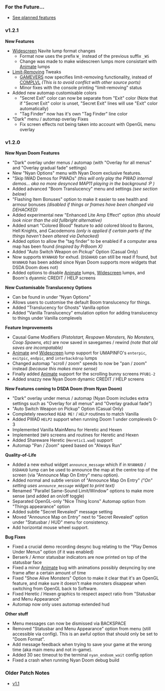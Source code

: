 ### For the Future...
- [See planned features](/patch_notes/future.md)

### v1.2.1

**New Features**
- [Widescreen](../docs/ws.md) Navite lump format changes
  - Format now uses the prefix `W_` instead of the previous suffix `_WS`
  - Change was made to make widescreen lumps more consistant with [Animate](../docs/animbg.md) lumps
- [Limit-Removing](../docs/limit_removing.md) Tweaks
  - [GAMEVERS](../docs/gamevers.md) now specifies limit-removing functionality, instead of [COMPLVL](../docs/complvl.md) *(This is to avoid conflict with other source ports)*
  - Minor fixes with the console printing "limit-removing" status
- Added new automap customisable colors
  - "Secret Exit" color can now be separate from "Exit" color (Note that if "Secret Exit" color is unset, "Secret Exit" lines will use "Exit" color automatically)
  - "Tag Finder" now has it's own "Tag Finder" line color
- "Dark" menu / automap overlay Fixes
  - Fix screen effects not being taken into account with OpenGL menu overlay

### v1.2.0

**New Nyan Doom Features**
- "Dark" overlay under menus / automap (with "Overlay for all menus" and "Overlay gradual fade" settings)
- New "Nyan Options" menu with Nyan Doom exclusive features.
- "Skip IWAD Demos for PWADs" *(this will only play the PWAD internal demos... aka no more desynced MAP11 playing in the background :P )*
- Added advanced "Boom Translucency" menu and settings *(see section below)*
- "Flashing Item Bonuses" option to make it easier to see health and armour bonuses *(disabled if things or frames have been changed via DEHACKED)*
- Added experimental new "Enhanced Lite Amp Effect" option *(this should look nicer than the old fullbright alternative)*
- Added smart "Colored Blood" feature to add colored blood to Barons, Hell Knights, and Cacodemons *(only is applied if certain parts of the things haven't been altered via Dehacked)*
- Added option to allow the "tag finder" to be enabled if a computer area map has been found *(inspired by PrBoom X)*
- Added "Auto Switch Weapon on Pickup" Option (Casual Only)
- Now supports `NYANHUD` for exhud. (`DSDAHUD` can still be read if found, but `NYANHUD` has been added since Nyan Doom supports more widgets that DSDA Doom does not)
- Added options to disable [Animate](../docs/animbg.md) lumps, [Widescreen](../docs/ws.md) lumps, and Boom's dyanmic CREDIT / HELP screens

**New Customisable Translucency Options**
- Can be found in under "Nyan Options"
- Allows users to customise the default Boom translucency for things.
- Added "Translucency for Ghosts" Vanilla option
- Added "Vanilla Translucency" emulation option for adding translucency to things under Vanilla complevels

**Feature Improvements**
- Causal Game Modifiers *(Pistolstart, Respawn Monsters, No Monsters, Coop Spawns, etc)* are now saved in savegames / rewind *(note that old saves are incompatable)*
- [Animate](../docs/animbg.md) and [Widescreen](../docs/ws.md) lump support for UMAPINFO's `enterpic`, `exitpic`, `endpic`, and `interbackdrop` lumps
- Changed automap "scroll / zoom" speeds to now be "pan / zoom" instead *(because this makes more sense)*
- Finally added [Animate](../docs/animbg.md) support for the scrolling bunny screens `PFUB1-2`
- Added snazzy new Nyan Doom dynamic CREDIT / HELP screens

**New Features coming to DSDA Doom (from Nyan Doom)**
- "Dark" overlay under menus / automap (Nyan Doom includes extra settings such as "Overlay for all menus" and "Overlay gradual fade")
- "Auto Switch Weapon on Pickup" Option (Casual Only)
- Completely reworked `READ ME!` / `HELP` routines to match Vanilla
- Added PWAD `HELP2` support when running Doom 1 under complevels 0-3
- Implemented Vanilla MainMenu for Heretic and Hexen
- Implemented `INFO` screens and routines for Heretic and Hexen
- Added Shareware Heretic (`Heretic1.wad`) support
- Automap "Pan / Zoom" speed based on "Always Run"

**Quality-of-Life**
- Added a new exhud widget `announce_message` which if in `NYANHUD` / `DSDAHUD` lump can be used to announce the map at the centre top of the screen (via "Announce Map On Entry" menu option).
- Added normal and subtle version of "Announce Map On Entry" *("On" setting uses `announce_message` widget to print text)*
- Renamed "Parallel Same-Sound Limit/Window" options to make more sense (and added an on/off toggle)
- Separated OpenGL-only "Nice Thing Icons" Automap option from "Things appearance" option
- Added subtle "Secret Revealed" message setting
- Moved "Announce Map on Entry" next to "Secret Revealed" option under "Statusbar / HUD" menu for consistency.
- Add horizontal mouse wheel support.

**Bug Fixes**
- Fixed a crucial demo recording desync bug relating to the "Play Demos Under Menus" option (if it was enabled)
- Berserk / Armor statusbar indicators are now printed on top of the statusbar face
- Fixed a minor [Animate](../docs/animbg.md) bug with animations possibly desyncing by one frame after a certain amount of time
- Fixed "Show Alive Monsters" Option to make it clear that it's an OpenGL feature, and make sure it doesn't make monsters disappear when switching from OpenGL back to Software.
- Fixed Heretic / Hexen graphics to respect aspect ratio from "Statusbar and Menu Appearance"
- Automap now only uses automap extended hud

**Other stuff**
- Menu messages can now be dismissed via BACKSPACE
- Removed "Statusbar and Menu Appearance" option from menu (still accessible via config). This is an awful option that should only be set to "Doom Format".
- Add message feedback when trying to save your game at the wrong time (aka main menu and not in-game).
- Added 30 sec timeout to the terminal `nyan_endoom_wait` config option
- Fixed a crash when running Nyan Doom debug build

### Older Patch Notes
- [v1.1](/patch_notes/v1.1.md)